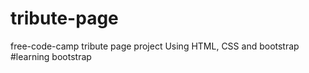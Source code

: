 # tribute-page
free-code-camp tribute page project
Using HTML, CSS and bootstrap 
#learning bootstrap

